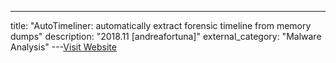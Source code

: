 ---
title: "AutoTimeliner: automatically extract forensic timeline from memory dumps"
description: "2018.11 [andreafortuna]"
external_category: "Malware Analysis"
---[Visit Website](https://www.andreafortuna.org/dfir/autotimeliner-automatically-extract-forensic-timeline-from-memory-dumps/)


